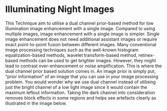 # Illuminating Night Images

This Technique aim to utilise a dual channel prior-based method for low illumination image enhancement with a single image.
Compared to using multiple images, image enhancement with a single image is simpler. Single image enhancement does not need additional assistant images or require exact point-to-point fusion between different images.
Many conventional image processing techniques such as the well-known histogram equalization-based methods, wavelet transform-based method, retinex-based methods can be used to get brighter images. However, they might lead to contrast over-enhancement or noise amplification.
This is where the dual channel prior based solution comes in. An image prior is simply put, “prior information” of an image that you can use in your image processing problem. You would wonder why we use dual channel instead of utilising just the bright channel of a low light image since it would contain the maximum leftout information. Taking the dark channel into consideration removes block effects in some regions and helps see artefacts clearly as illustrated in the image below.